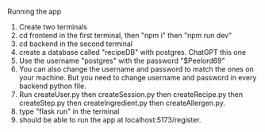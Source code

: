 Running the app
1. Create two terminals
2. cd frontend in the first terminal, then "npm i" then "npm run dev"
3. cd backend in the second terminal
4. create a database called "recipeDB" with postgres. ChatGPT this one
5. Use the username "postgres" with the password "$Peelord69"
6. You can also change the username and password to match the ones on your machine. But you need to change username and password in every backend python file.
7. Run createUser.py then createSession.py then createRecipe.py then createStep.py then createIngredient.py then createAllergen.py.
8. type "flask run" in the terminal
9. should be able to run the app at localhost:5173/register.